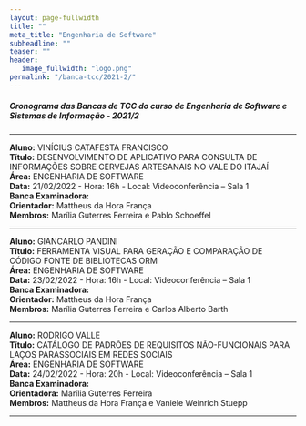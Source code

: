```yaml
---
layout: page-fullwidth
title: ""
meta_title: "Engenharia de Software"
subheadline: ""
teaser: ""
header:
   image_fullwidth: "logo.png"
permalink: "/banca-tcc/2021-2/"
---
```


##### **Cronograma das Bancas de TCC do curso de Engenharia de Software e Sistemas de Informação - 2021/2**

<hr>

**Aluno:** VINÍCIUS CATAFESTA FRANCISCO
<br>
**Título:** DESENVOLVIMENTO DE APLICATIVO PARA CONSULTA DE INFORMAÇÕES SOBRE CERVEJAS ARTESANAIS NO VALE DO ITAJAÍ
<br>
**Área:** ENGENHARIA DE SOFTWARE
<br>
**Data:** 21/02/2022  -  Hora: 16h  - Local: Videoconferência – Sala 1
<br>
**Banca Examinadora:**
<br>
**Orientador:** Mattheus da Hora França
<br>
**Membros:** Marília Guterres Ferreira e Pablo Schoeffel

<hr>

**Aluno:** GIANCARLO PANDINI
<br>
**Título:** FERRAMENTA VISUAL PARA GERAÇÃO E COMPARAÇÃO DE CÓDIGO FONTE DE BIBLIOTECAS ORM
<br>
**Área:** ENGENHARIA DE SOFTWARE
<br>
**Data:** 23/02/2022  -  Hora: 16h  - Local: Videoconferência – Sala 1
<br>
**Banca Examinadora:**
<br>
**Orientador:** Mattheus da Hora França
<br>
**Membros:** Marília Guterres Ferreira e Carlos Alberto Barth

<hr>

**Aluno:** RODRIGO VALLE
<br>
**Título:** CATÁLOGO DE PADRÕES DE REQUISITOS NÃO-FUNCIONAIS PARA LAÇOS PARASSOCIAIS EM REDES SOCIAIS
<br>
**Área:** ENGENHARIA DE SOFTWARE
<br>
**Data:** 24/02/2022  -  Hora: 20h  - Local: Videoconferência – Sala 1
<br>
**Banca Examinadora:**
<br>
**Orientadora:** Marília Guterres Ferreira
<br>
**Membros:** Mattheus da Hora França e Vaniele Weinrich Stuepp

<hr>

